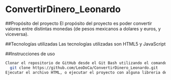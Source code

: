 # ConvertirDinero_Leonardo

##Propósito del proyecto
El propósito del proyecto es poder convertir valores entre distintas monedas (de pesos mexicanos a dolares y euros, y viceversa).

##Tecnologías utilizadas
Las tecnologías utilizadas son HTML5 y JavaScript

##Instrucciones de uso
```bash
Clonar el repositorio de GitHub desde el Git Bash utilizando el comando:
  git clone https://github.com/LeoDoCa/ConvertirDinero_Leonardo.git
Ejecutar el archivo HTML, o ejecutar el proyecto con alguna libreria de Visual Studio como "Live Server"
